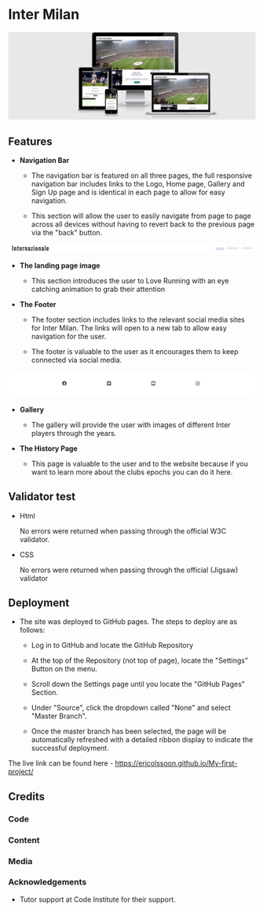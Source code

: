 # Inter Milan



![Different devices](assets/images/Responsive.png)







## Features

- __Navigation Bar__

  - The navigation bar is featured on all three pages, the full responsive navigation bar includes links to the Logo, Home page, Gallery and Sign Up page and is identical in each page to allow for easy navigation.

   -  This section will allow the user to easily navigate from page to page across all devices without having to revert back to the previous page via the "back" button.

![Navigation Bar](assets/images/Navigation_bar.png)
   
- __The landing page image__

   - This section introduces the user to Love Running with an eye catching animation to grab their attention

- __The Footer__  

   - The footer section includes links to the relevant social media sites for Inter Milan. The links will open to a new tab to allow easy navigation for the user.
   
   - The footer is valuable to the user as it encourages them to keep connected via social media.

![Footer](assets/images/Footer.png)


* __Gallery__

   - The gallery will provide the user with images of different Inter players through the years.

* __The History Page__

   - This page is valuable to the user and to the website because if you want to learn more about the clubs epochs you can do it here.




## Validator test

<ul>
<li>Html </li>
<p>No errors were returned when passing through the official W3C validator.</p>
</ul>
<ul>
<li>CSS</li>
<p> No errors were returned when passing through the official (Jigsaw) validator</p>
</ul>


## Deployment

- The site was deployed to GitHub pages. The steps to deploy are as follows: 
    
    - Log in to GitHub and locate the GitHub Repository
    
    - At the top of the Repository (not top of page), locate the "Settings" Button on the menu.

    - Scroll down the Settings page until you locate the "GitHub Pages" Section.

    - Under "Source", click the dropdown called "None" and select "Master Branch".

    - Once the master branch has been selected, the page will be automatically refreshed with a detailed ribbon display to indicate the successful deployment. 

The live link can be found here - https://ericolssoon.github.io/My-first-project/

## Credits

### Code

### Content 

### Media

### Acknowledgements

- Tutor support at Code Institute for their support.
